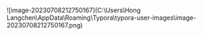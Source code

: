 ![image-20230708212750167](C:\Users\Hong Langchen\AppData\Roaming\Typora\typora-user-images\image-20230708212750167.png)

